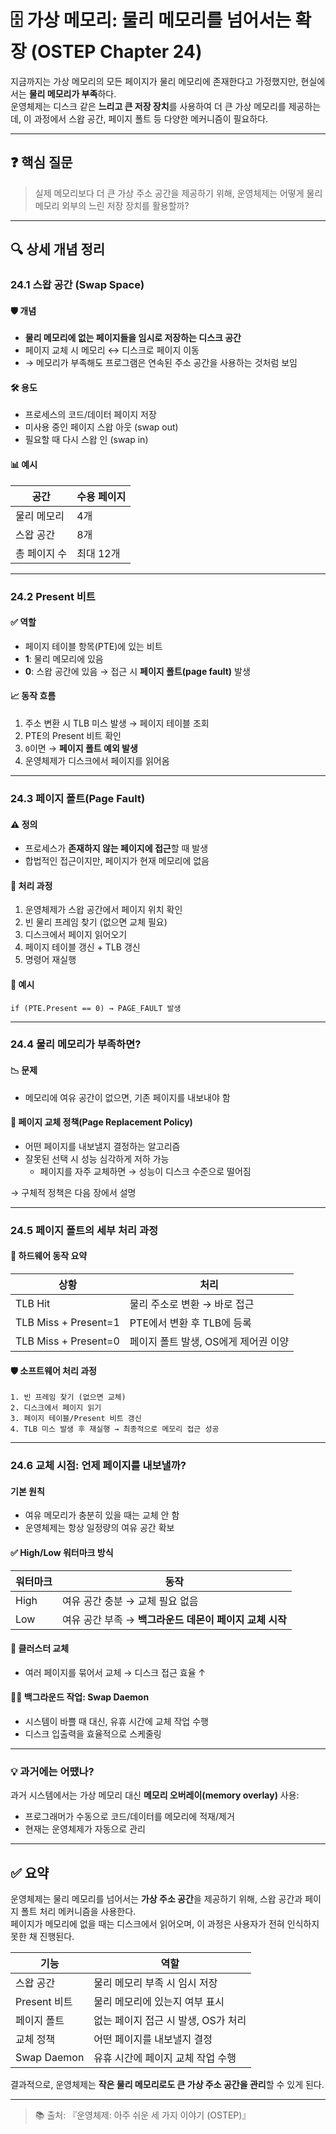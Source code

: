 # 🗄️ 가상 메모리: 물리 메모리를 넘어서는 확장 (OSTEP Chapter 24)

지금까지는 가상 메모리의 모든 페이지가 물리 메모리에 존재한다고 가정했지만, 현실에서는 **물리 메모리가 부족**하다.  
운영체제는 디스크 같은 **느리고 큰 저장 장치**를 사용하여 더 큰 가상 메모리를 제공하는데, 이 과정에서 스왑 공간, 페이지 폴트 등 다양한 메커니즘이 필요하다.

---

## ❓ 핵심 질문

> 실제 메모리보다 더 큰 가상 주소 공간을 제공하기 위해, 운영체제는 어떻게 물리 메모리 외부의 느린 저장 장치를 활용할까?

---

## 🔍 상세 개념 정리

### 24.1 스왑 공간 (Swap Space)

#### 🛡️ 개념
- **물리 메모리에 없는 페이지들을 임시로 저장하는 디스크 공간**
- 페이지 교체 시 메모리 ↔ 디스크로 페이지 이동
- → 메모리가 부족해도 프로그램은 연속된 주소 공간을 사용하는 것처럼 보임

#### 🛠️ 용도
- 프로세스의 코드/데이터 페이지 저장
- 미사용 중인 페이지 스왑 아웃 (swap out)
- 필요할 때 다시 스왑 인 (swap in)

#### 📊 예시
| 공간 | 수용 페이지 |
|------|-------------|
| 물리 메모리 | 4개 |
| 스왑 공간 | 8개 |
| 총 페이지 수 | 최대 12개 |

---

### 24.2 Present 비트

#### ✅ 역할
- 페이지 테이블 항목(PTE)에 있는 비트
- **1**: 물리 메모리에 있음
- **0**: 스왑 공간에 있음 → 접근 시 **페이지 폴트(page fault)** 발생

#### 📈 동작 흐름
1. 주소 변환 시 TLB 미스 발생 → 페이지 테이블 조회
2. PTE의 Present 비트 확인
3. `0`이면 → **페이지 폴트 예외 발생**
4. 운영체제가 디스크에서 페이지를 읽어옴

---

### 24.3 페이지 폴트(Page Fault)

#### ⚠️ 정의
- 프로세스가 **존재하지 않는 페이지에 접근**할 때 발생
- 합법적인 접근이지만, 페이지가 현재 메모리에 없음

#### 🔧 처리 과정
1. 운영체제가 스왑 공간에서 페이지 위치 확인
2. 빈 물리 프레임 찾기 (없으면 교체 필요)
3. 디스크에서 페이지 읽어오기
4. 페이지 테이블 갱신 + TLB 갱신
5. 명령어 재실행

#### 📂 예시
```text
if (PTE.Present == 0) → PAGE_FAULT 발생
```

---

### 24.4 물리 메모리가 부족하면?

#### 📉 문제
- 메모리에 여유 공간이 없으면, 기존 페이지를 내보내야 함

#### 🔄 페이지 교체 정책(Page Replacement Policy)
- 어떤 페이지를 내보낼지 결정하는 알고리즘
- 잘못된 선택 시 성능 심각하게 저하 가능
  - 페이지를 자주 교체하면 → 성능이 디스크 수준으로 떨어짐

→ 구체적 정책은 다음 장에서 설명

---

### 24.5 페이지 폴트의 세부 처리 과정

#### 📜 하드웨어 동작 요약
| 상황 | 처리 |
|------|------|
| TLB Hit | 물리 주소로 변환 → 바로 접근 |
| TLB Miss + Present=1 | PTE에서 변환 후 TLB에 등록 |
| TLB Miss + Present=0 | 페이지 폴트 발생, OS에게 제어권 이양 |

#### 🛡️ 소프트웨어 처리 과정
```text
1. 빈 프레임 찾기 (없으면 교체)
2. 디스크에서 페이지 읽기
3. 페이지 테이블/Present 비트 갱신
4. TLB 미스 발생 후 재실행 → 최종적으로 메모리 접근 성공
```

---

### 24.6 교체 시점: 언제 페이지를 내보낼까?

#### 기본 원칙
- 여유 메모리가 충분히 있을 때는 교체 안 함
- 운영체제는 항상 일정량의 여유 공간 확보

#### ✅ High/Low 워터마크 방식
| 워터마크 | 동작 |
|----------|------|
| High     | 여유 공간 충분 → 교체 필요 없음 |
| Low      | 여유 공간 부족 → **백그라운드 데몬이 페이지 교체 시작**

#### 🔄 클러스터 교체
- 여러 페이지를 묶어서 교체 → 디스크 접근 효율 ↑

#### 🧑‍💻 백그라운드 작업: Swap Daemon
- 시스템이 바쁠 때 대신, 유휴 시간에 교체 작업 수행
- 디스크 입출력을 효율적으로 스케줄링

---

### 💡 과거에는 어땠나?
과거 시스템에서는 가상 메모리 대신 **메모리 오버레이(memory overlay)** 사용:
- 프로그래머가 수동으로 코드/데이터를 메모리에 적재/제거
- 현재는 운영체제가 자동으로 관리

---

## ✅ 요약

운영체제는 물리 메모리를 넘어서는 **가상 주소 공간**을 제공하기 위해, 스왑 공간과 페이지 폴트 처리 메커니즘을 사용한다.  
페이지가 메모리에 없을 때는 디스크에서 읽어오며, 이 과정은 사용자가 전혀 인식하지 못한 채 진행된다.

| 기능 | 역할 |
|------|------|
| 스왑 공간 | 물리 메모리 부족 시 임시 저장 |
| Present 비트 | 물리 메모리에 있는지 여부 표시 |
| 페이지 폴트 | 없는 페이지 접근 시 발생, OS가 처리 |
| 교체 정책 | 어떤 페이지를 내보낼지 결정 |
| Swap Daemon | 유휴 시간에 페이지 교체 작업 수행 |

결과적으로, 운영체제는 **작은 물리 메모리로도 큰 가상 주소 공간을 관리**할 수 있게 된다.

---

> 📚 출처: 『운영체제: 아주 쉬운 세 가지 이야기 (OSTEP)』
